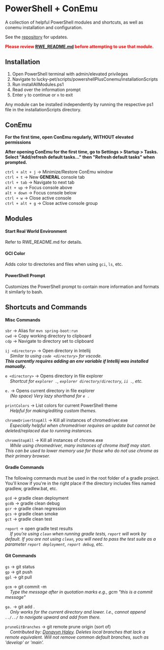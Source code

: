 # PowerShell + ConEmu

A collection of helpful PowerShell modules and shortcuts, as well as conemu installation and configuration.

See the [repository](https://github.com/tldav/powershellPlusConemu) for updates.

<span style="color:red">**Please review [RWE_README.md](./RWE_README.md) before attempting to use that module.**</span>

## Installation

1. Open PowerShell terminal with admin/elevated privileges
2. Navigate to lucky-pet/scripts/powershellPlusConemu/installationScripts
3. Run installAllModules.ps1
4. Read over the information prompt
5. Enter `y` to continue or `n` to exit

Any module can be installed independently by running the respective ps1 file in the installationScripts directory.

## ConEmu

**For the first time, open ConEmu regularly, WITHOUT elevated permissions**

**After opening ConEmu for the first time, go to Settings > Startup > Tasks. Select "Add/refresh default tasks..." then "Refresh default tasks" when prompted.**

`ctrl + alt + j` &rarr; Minimize/Restore ConEmu window\
`ctrl + t` &rarr; New **GENERAL** console tab\
`ctrl + tab` &rarr; Navigate to next tab\
`alt + up` &rarr; Focus console above\
`alt + down` &rarr; Focus console below\
`ctrl + w` &rarr; Close active console\
`ctrl + alt + g` &rarr; Close active console group

## Modules

#### Start Real World Environment

Refer to RWE_README.md for details.

#### GCI Color

Adds color to directories and files when using `gci`, `ls`, etc.

#### PowerShell Prompt

Customizes the PowerShell prompt to contain more information and formats it similarly to bash.

## Shortcuts and Commands

#### Misc Commands

`sbr` &rarr; Alias for `mvn spring-boot:run`&nbsp;\
`cwd` &rarr; Copy working directory to clipboard\
`cdp` &rarr; Navigate to directory set to clipboard

`ij <directory>` &rarr; Open directory in Intellij\
 &nbsp;&nbsp;&nbsp;&nbsp;_Similar to using `code <directory>` for vscode.\
 **This currently requires adding an env variable if Intellij was installed manually.**_

`e <directory>` &rarr; Opens directory in file explorer\
&nbsp;&nbsp;&nbsp;&nbsp;_Shortcut for `explorer .`, `explorer directory/directory`, `ii .`, etc._

`e.` &rarr; Opens current directory in file explorer\
&nbsp;&nbsp;&nbsp;&nbsp;_(No space) Very lazy shorthand for `e .`_

`printColors` &rarr; List colors for current PowerShell theme\
&nbsp;&nbsp;&nbsp;&nbsp;_Helpful for making/editing custom themes._

`chromeDriverStopAll` &rarr; Kill all instances of chromedriver.exe\
&nbsp;&nbsp;&nbsp;&nbsp;_Especially helpful when chromedriver requires an update but cannot be deleted/replaced due to running instances._

`chromeStopAll` &rarr; Kill all instances of chrome.exe\
&nbsp;&nbsp;&nbsp;&nbsp;_While using chromedriver, many instances of chrome itself may start. This can be used to lower memory use for those who do not use chrome as their primary browser._

#### Gradle Commands

The following commands must be used in the root folder of a gradle project. You'll know if you're in the right place if the directory includes files named gradlew, gradlew.bat, etc.

`gcd` &rarr; gradle clean deployment\
`gcdb` &rarr; gradle clean debug\
`gcr` &rarr; gradle clean regression\
`gcs` &rarr; gradle clean smoke\
`gct` &rarr; gradle clean test

`report` &rarr; open gradle test results\
&nbsp;&nbsp;&nbsp;&nbsp;_If you're using `clean` when running gradle tests, `report` will work by default. If you are not using `clean`, you will need to pass the test suite as a parameter `report deployment`, `report debug`, etc._

#### Git Commands

`gs` &rarr; git status\
`gp` &rarr; git push\
`gpl` &rarr; git pull

`gcm` &rarr; git commit -m\
&nbsp;&nbsp;&nbsp;&nbsp;_Type the message after in quotation marks e.g., gcm "this is a commit message"_

`ga.` &rarr; git add .\
&nbsp;&nbsp;&nbsp;&nbsp;_Only works for the current directory and lower. I.e., cannot append `../../` to navigate upward and add from there._

`pruneGitBranches` &rarr; git remote prune origin (sort of)\
&nbsp;&nbsp;&nbsp;&nbsp;_Contributed by: [Donavyn Haley](https://github.com/DonavynHaley). Deletes local branches that lack a remote equivalent. Will not remove common default branches, such as 'develop' or 'main'._
